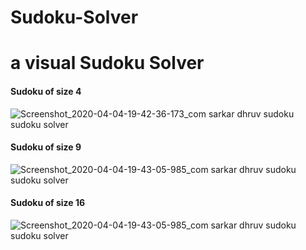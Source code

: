 # Sudoku-Solver

<h1>a visual Sudoku Solver</h1>

<h4>Sudoku of size 4</h4>                               

![Screenshot_2020-04-04-19-42-36-173_com sarkar dhruv sudoku sudoku solver](https://user-images.githubusercontent.com/43354500/78454934-e702c580-76b8-11ea-8c18-5935146c4591.png)


<h4>Sudoku of size 9</h4>

![Screenshot_2020-04-04-19-43-05-985_com sarkar dhruv sudoku sudoku solver](https://user-images.githubusercontent.com/43354500/78454950-10235600-76b9-11ea-884f-fc53a0717538.png)


<h4>Sudoku of size 16</h4>

![Screenshot_2020-04-04-19-43-05-985_com sarkar dhruv sudoku sudoku solver](https://user-images.githubusercontent.com/43354500/78454962-347f3280-76b9-11ea-9e0b-f5039377b572.png)
